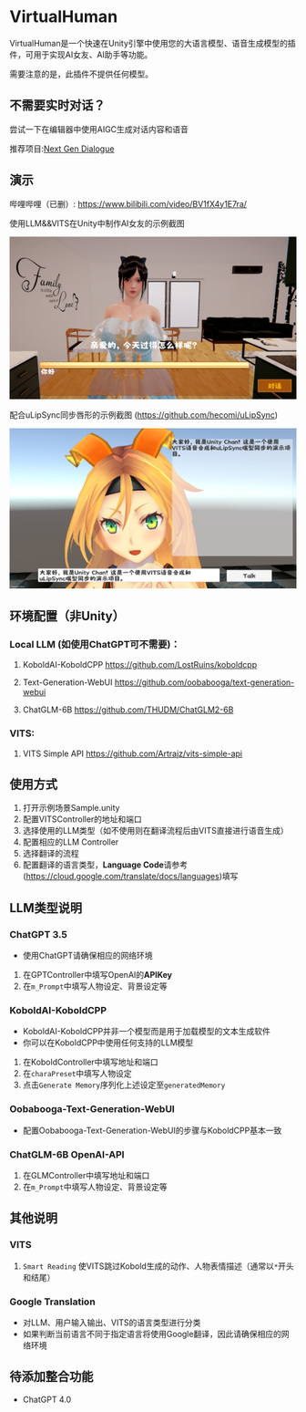 # VirtualHuman

VirtualHuman是一个快速在Unity引擎中使用您的大语言模型、语音生成模型的插件，可用于实现AI女友、AI助手等功能。

需要注意的是，此插件不提供任何模型。

## 不需要实时对话？
尝试一下在编辑器中使用AIGC生成对话内容和语音

推荐项目:[Next Gen Dialogue](https://github.com/AkiKurisu/Next-Gen-Dialogue)

## 演示 

哔哩哔哩（已删）: https://www.bilibili.com/video/BV1fX4y1E7ra/

使用LLM&&VITS在Unity中制作AI女友的示例截图

<img src="Image/Sample.png">

配合uLipSync同步唇形的示例截图 (https://github.com/hecomi/uLipSync) 

<img src="Image/Sample2.png">

## 环境配置（非Unity）
### Local LLM (如使用ChatGPT可不需要)：

1. KoboldAI-KoboldCPP https://github.com/LostRuins/koboldcpp

2. Text-Generation-WebUI https://github.com/oobabooga/text-generation-webui

3. ChatGLM-6B https://github.com/THUDM/ChatGLM2-6B

### VITS:
1. VITS Simple API https://github.com/Artrajz/vits-simple-api


## 使用方式
1. 打开示例场景Sample.unity
2. 配置VITSController的地址和端口
3. 选择使用的LLM类型（如不使用则在翻译流程后由VITS直接进行语音生成）
4. 配置相应的LLM Controller
5. 选择翻译的流程
6. 配置翻译的语言类型，<b>Language Code</b>请参考(https://cloud.google.com/translate/docs/languages)填写

## LLM类型说明

### ChatGPT 3.5
- 使用ChatGPT请确保相应的网络环境
1. 在GPTController中填写OpenAI的<b>APIKey</b>
2. 在``m_Prompt``中填写人物设定、背景设定等

### KoboldAI-KoboldCPP
- KoboldAI-KoboldCPP并非一个模型而是用于加载模型的文本生成软件
- 你可以在KoboldCPP中使用任何支持的LLM模型
1. 在KoboldController中填写地址和端口
2. 在``charaPreset``中填写人物设定
3. 点击``Generate Memory``序列化上述设定至``generatedMemory``

### Oobabooga-Text-Generation-WebUI
- 配置Oobabooga-Text-Generation-WebUI的步骤与KoboldCPP基本一致

### ChatGLM-6B OpenAI-API
1. 在GLMController中填写地址和端口
2. 在``m_Prompt``中填写人物设定、背景设定等

## 其他说明

### VITS
1. ``Smart Reading`` 使VITS跳过Kobold生成的动作、人物表情描述（通常以``*``开头和结尾）

### Google Translation
- 对LLM、用户输入输出、VITS的语言类型进行分类
- 如果判断当前语言不同于指定语言将使用Google翻译，因此请确保相应的网络环境

## 待添加整合功能
- ChatGPT 4.0